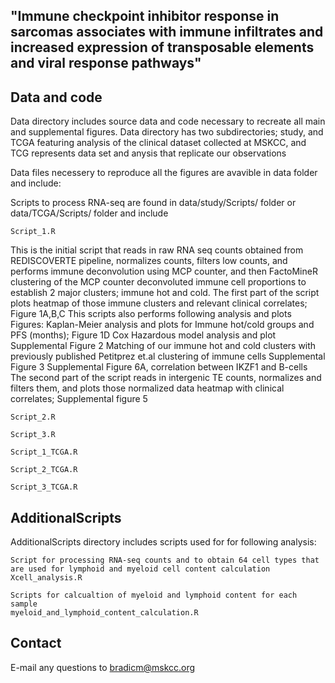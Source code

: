 ## "Immune checkpoint inhibitor response in sarcomas associates with immune infiltrates and increased expression of transposable elements and viral response pathways" 

## Data and code
Data directory includes source data and code necessary to recreate all main and supplemental figures.
Data directory has two subdirectories; study, and TCGA featuring analysis of the clinical dataset collected at MSKCC,
and TCG represents data set and anysis that replicate our observations


Data files necessery to reproduce all the figures are avavible in data folder and include: 

Scripts to process RNA-seq are found in data/study/Scripts/ folder or data/TCGA/Scripts/ folder and include

```
Script_1.R

```

This is the initial script that reads in raw RNA seq counts obtained from REDISCOVERTE pipeline, normalizes counts, filters low counts, 
and performs immune deconvolution using MCP counter, and then FactoMineR clustering of the MCP counter deconvoluted immune cell proportions
to establish 2 major clusters; immune hot and cold. The first part of the script plots heatmap of those immune 
clusters and relevant clinical correlates; Figure 1A,B,C
This scripts also performs following analysis and plots Figures:
Kaplan-Meier analysis and plots for Immune hot/cold groups and PFS (months); Figure 1D
Cox Hazardous model analysis and plot Supplemental Figure 2 
Matching of our immune hot and cold clusters with previously published Petitprez et.al clustering of immune cells Supplemental Figure 3
Supplemental Figure 6A, correlation between IKZF1 and B-cells
The second part of the script reads in intergenic TE counts, normalizes and filters them, and plots those normalized data heatmap with clinical correlates; Supplemental figure 5

```
Script_2.R
```


```
Script_3.R
```

```
Script_1_TCGA.R
```

```
Script_2_TCGA.R
```

```
Script_3_TCGA.R
```

## AdditionalScripts
AdditionalScripts directory includes scripts used for for following analysis: 

```
Script for processing RNA-seq counts and to obtain 64 cell types that are used for lymphoid and myeloid cell content calculation
Xcell_analysis.R

Scripts for calcualtion of myeloid and lymphoid content for each sample
myeloid_and_lymphoid_content_calculation.R

```


## Contact
E-mail any questions to bradicm@mskcc.org



